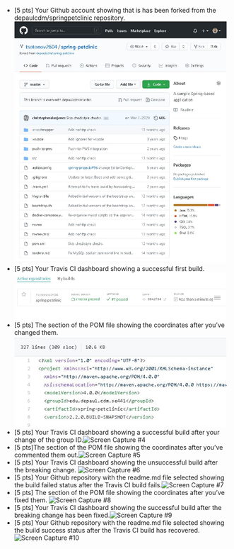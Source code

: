 - [5 pts] Your Github account showing that is has been forked from the depaulcdm/springpetclinic repository.
![Screen Capture #1](images/fork.JPG)
- [5 pts] Your Travis CI dashboard showing a successful first build.
![Screen Capture #2](images/build.JPG)
- [5 pts] The section of the POM file showing the coordinates after you’ve changed them.
![Screen Capture #3](images/pomGroupID.JPG)
- [5 pts] Your Travis CI dashboard showing a successful build after your change of the group
ID.![Screen Capture #4](images/jarFile.JPG)
- [5 pts]The section of the POM file showing the coordinates after you’ve commented them
out.![Screen Capture #5](images/jarFile.JPG)
- [5 pts] Your Travis CI dashboard showing the unsuccessful build after the breaking change.
![Screen Capture #6](images/jarFile.JPG)
- [5 pts] Your Github repository with the readme.md file selected showing the build failed
status after the Travis CI build fails.![Screen Capture #7](images/jarFile.JPG)
- [5 pts] The section of the POM file showing the coordinates after you’ve fixed them.
![Screen Capture #8](images/jarFile.JPG)
- [5 pts] Your Travis CI dashboard showing the successful build after the breaking change has
been fixed.![Screen Capture #9](images/jarFile.JPG)
- [5 pts] Your Github repository with the readme.md file selected showing the build success
status after the Travis CI build has recovered.![Screen Capture #10](images/jarFile.JPG)
